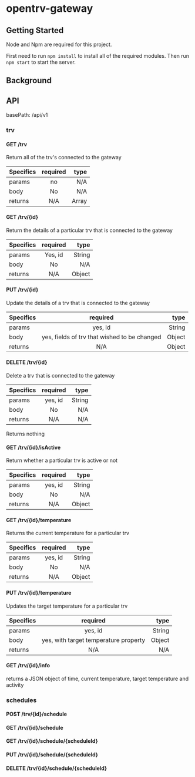# opentrv-gateway

## Getting Started

Node and Npm are required for this project.

First need to run `npm install` to install all of the required modules. Then run `npm start` to start the server.

## Background

## API

basePath: /api/v1

### trv

#### GET /trv

Return all of the trv's connected to the gateway


| Specifics       | required      | type   |
| --------------- |:-------------:| ------:|
| params          | no            | N/A    |
| body            | No            |   N/A  |
| returns         | N/A           |  Array |

#### GET /trv/{id}

Return the details of a particular trv that is connected to the gateway


| Specifics       | required      | type   |
| --------------- |:-------------:| ------:|
| params          | Yes, id       | String |
| body            | No            |   N/A  |
| returns         | N/A           | Object |

#### PUT /trv/{id}

Update the details of a trv that is connected to the gateway


| Specifics       | required      | type   |
| --------------- |:-------------:| ------:|
| params          | yes, id       | String |
| body            | yes, fields of trv that wished to be changed | Object |
| returns         | N/A           | Object |

#### DELETE /trv/{id}

Delete a trv that is connected to the gateway

| Specifics       | required      | type   |
| --------------- |:-------------:| ------:|
| params          | yes, id       | String |
| body            | No            |   N/A  |
| returns         | N/A           |  N/A   |

Returns nothing

#### GET /trv/{id}/isActive

Return whether a particular trv is active or not

| Specifics       | required      | type   |
| --------------- |:-------------:| ------:|
| params          | yes, id       | String |
| body            | No            |   N/A  |
| returns         | N/A           | Object |

#### GET /trv/{id}/temperature

Returns the current temperature for a particular trv

| Specifics       | required      | type   |
| --------------- |:-------------:| ------:|
| params          | yes, id       | String |
| body            | No            |   N/A  |
| returns         | N/A           | Object |

#### PUT /trv/{id}/temperature

Updates the target temperature for a particular trv

| Specifics       | required      | type   |
| --------------- |:-------------:| ------:|
| params          | yes, id       | String |
| body            | yes, with target temperature property | Object |
| returns         | N/A           | N/A    |

#### GET /trv/{id}/info

returns a JSON object of time, current temperature, target temperature and activity

### schedules

#### POST /trv/{id}/schedule

#### GET /trv/{id}/schedule

#### GET /trv/{id}/schedule/{scheduleId}

#### PUT /trv/{id}/schedule/{scheduleId}

#### DELETE /trv/{id}/schedule/{scheduleId}
